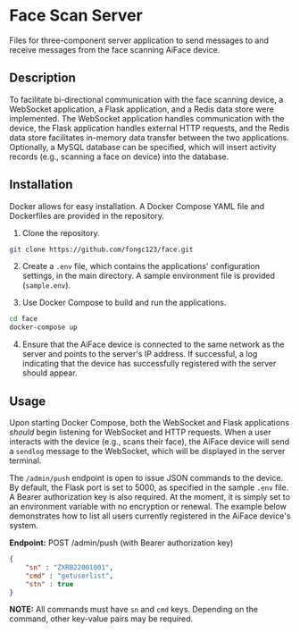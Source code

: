 # Face Scan Server

Files for three-component server application to send messages to and receive messages from the face scanning AiFace device.

## Description
To facilitate bi-directional communication with the face scanning device, a WebSocket application, a Flask application, and a Redis data store were implemented. The WebSocket application handles communication with the device, the Flask application handles external HTTP requests, and the Redis data store facilitates in-memory data transfer between the two applications. Optionally, a MySQL database can be specified, which will insert activity records (e.g., scanning a face on device) into the database.

## Installation
Docker allows for easy installation. A Docker Compose YAML file and Dockerfiles are provided in the repository.

1. Clone the repository.

```bash
git clone https://github.com/fongc123/face.git
```

2. Create a `.env` file, which contains the applications' configuration settings, in the main directory. A sample environment file is provided (`sample.env`).

3. Use Docker Compose to build and run the applications.

```bash
cd face
docker-compose up
```

4. Ensure that the AiFace device is connected to the same network as the server and points to the server's IP address. If successful, a log indicating that the device has successfully registered with the server should appear.

## Usage
Upon starting Docker Compose, both the WebSocket and Flask applications *should* begin listening for WebSocket and HTTP requests. When a user interacts with the device (e.g., scans their face), the AiFace device will send a `sendlog` message to the WebSocket, which will be displayed in the server terminal.

The `/admin/push` endpoint is open to issue JSON commands to the device. By default, the Flask port is set to 5000, as specified in the sample `.env` file. A Bearer authorization key is also required. At the moment, it is simply set to an environment variable with no encryption or renewal. The example below demonstrates how to list all users currently registered in the AiFace device's system.

**Endpoint:** POST /admin/push (with Bearer authorization key)

```json
{
    "sn" : "ZXRB22001001",
    "cmd" : "getuserlist",
    "stn" : true
}
```

**NOTE:** All commands must have `sn` and `cmd` keys. Depending on the command, other key-value pairs may be required.
